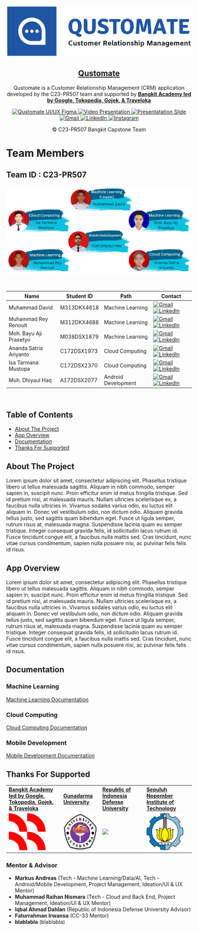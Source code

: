 <!-- Qustomate -->
<p align="center">
  <img src="Logo-Images/logo-customate-dengan-tulisan.png">
  <h2 align="center"><a href="https://github.com/Qustomate/Capstone-Project-Qustomate">Qustomate</a></h2>
  <p align="center">Qustomate is a Customer Relationship Management (CRM) application developed by the C23-PR507 team and supported by <a href="https://grow.google/intl/id_id/bangkit/"><strong>Bangkit Academy led by Google, Tokopedia, Gojek, & Traveloka</strong></a><p>
  <p align="center">
    <a href=https://www.figma.com/file/XoxgSN9qW5ysWAziRks1Sk/Capstone-OmniChannel-CRM?type=design&node-id=84-2&t=nHHfNeJelSfMpcJk-0">
    	<img src="https://img.shields.io/badge/%E2%9C%A8-Qustomate%20UI/UX%20Figma-1e56a4.svg?style=flat&colorA=0a0a0a" alt="Qustomate UI/UX Figma" />
    </a>
    <a href="">
    	<img src="https://img.shields.io/badge/%E2%9C%A8-Video%20Presentation-1e56a4.svg?style=flat&colorA=0a0a0a" alt="Video Presentation" />
    </a>
    <a href="">
    	<img src="https://img.shields.io/badge/%E2%9C%A8-Presentation%20Slide-1e56a4.svg?style=flat&colorA=0a0a0a" alt="Presentatation Slide" />
    </a>
    <a href="">
    	<img src="https://img.shields.io/badge/Qustomate-Gmail-red?logo=Gmail" alt="Gmail" />
    </a>
    <a href="">
    	<img src="https://img.shields.io/badge/Qustomate-LinkedIn-3949AB?logo=linkedin" alt="LinkedIn" />
    </a>
    <a href="">
    	<img src="https://img.shields.io/badge/Qustomate-Instagram-red?logo=instagram" alt="Instagram" />
    </a>
  </p>
  <p align="center">© C23-PR507 Bangkit Capstone Team</p>
</p>

# Team Members

## Team ID : C23-PR507
                   
<p align="center"><img src="Logo-Images/Team_Member.PNG"></p>

<br>

| Name                   | Student ID  | Path                | Contact |
| ---------------------- | ----------  | ------------------- | ------- |
| Muhammad David         | M313DKX4618 | Machine Learning    | [![Gmail](https://img.shields.io/badge/contact%20me-Gmail-red?logo=Gmail)](https://masukkan-link-disini) [![LinkedIn](https://img.shields.io/badge/contact%20me-LinkedIn-3949AB?logo=linkedin)](https://masukkan-link-disini) |
| Muhammad Rey Renoult   | M312DKX4688 | Machine Learning    | [![Gmail](https://img.shields.io/badge/contact%20me-Gmail-red?logo=Gmail)](https://masukkan-link-disini) [![LinkedIn](https://img.shields.io/badge/contact%20me-LinkedIn-3949AB?logo=linkedin)](https://masukkan-link-disini) |
| Moh. Bayu Aji Prasetyo | M038DSX1879 | Machine Learning    | [![Gmail](https://img.shields.io/badge/contact%20me-Gmail-red?logo=Gmail)](https://masukkan-link-disini) [![LinkedIn](https://img.shields.io/badge/contact%20me-LinkedIn-3949AB?logo=linkedin)](https://masukkan-link-disini) |
| Ananda Satria Ariyanto | C172DSX1973 | Cloud Computing     | [![Gmail](https://img.shields.io/badge/contact%20me-Gmail-red?logo=Gmail)](https://masukkan-link-disini) [![LinkedIn](https://img.shields.io/badge/contact%20me-LinkedIn-3949AB?logo=linkedin)](https://masukkan-link-disini) |
| Isa Tarmana Mustopa    | C172DSX2370 | Cloud Computing     | [![Gmail](https://img.shields.io/badge/contact%20me-Gmail-red?logo=Gmail)](https://masukkan-link-disini) [![LinkedIn](https://img.shields.io/badge/contact%20me-LinkedIn-3949AB?logo=linkedin)](https://masukkan-link-disini) |
| Muh. Dhiyaul Haq       | A172DSX2077 | Android Development | [![Gmail](https://img.shields.io/badge/contact%20me-Gmail-red?logo=Gmail)](https://masukkan-link-disini) [![LinkedIn](https://img.shields.io/badge/contact%20me-LinkedIn-3949AB?logo=linkedin)](https://masukkan-link-disini) |

<br>

## Table of Contents
- [About The Project](#about-the-project)
- [App Overview](#app-overview)
- [Documentation](#documentation)
- [Thanks For Supported](#thanks-for-supported)

## About The Project
<p>Lorem ipsum dolor sit amet, consectetur adipiscing elit. Phasellus tristique libero ut tellus malesuada sagittis. Aliquam in nibh commodo, semper sapien in, suscipit nunc. Proin efficitur enim id metus fringilla tristique. Sed id pretium nisi, at malesuada mauris. Nullam ultricies scelerisque ex, a faucibus nulla ultricies in. Vivamus sodales varius odio, eu luctus elit aliquam in. Donec vel vestibulum odio, non dictum odio. Aliquam gravida tellus justo, sed sagittis quam bibendum eget. Fusce ut ligula semper, rutrum risus at, malesuada magna. Suspendisse lacinia quam eu semper tristique. Integer consequat gravida felis, id sollicitudin lacus rutrum id. Fusce tincidunt congue elit, a faucibus nulla mattis sed. Cras tincidunt, nunc vitae cursus condimentum, sapien nulla posuere nisi, ac pulvinar felis felis id risus.</p>

## App Overview
<p>Lorem ipsum dolor sit amet, consectetur adipiscing elit. Phasellus tristique libero ut tellus malesuada sagittis. Aliquam in nibh commodo, semper sapien in, suscipit nunc. Proin efficitur enim id metus fringilla tristique. Sed id pretium nisi, at malesuada mauris. Nullam ultricies scelerisque ex, a faucibus nulla ultricies in. Vivamus sodales varius odio, eu luctus elit aliquam in. Donec vel vestibulum odio, non dictum odio. Aliquam gravida tellus justo, sed sagittis quam bibendum eget. Fusce ut ligula semper, rutrum risus at, malesuada magna. Suspendisse lacinia quam eu semper tristique. Integer consequat gravida felis, id sollicitudin lacus rutrum id. Fusce tincidunt congue elit, a faucibus nulla mattis sed. Cras tincidunt, nunc vitae cursus condimentum, sapien nulla posuere nisi, ac pulvinar felis felis id risus.</p>

## Documentation
### Machine Learning
  <a href="https://github.com/Qustomate/Capstone-Project-Qustomate/tree/main/ML-models/Model-1">Machine Learning Documentation</a>
### Cloud Computing
  <a href="https://github.com/Qustomate/Capstone-Project-Qustomate/tree/main/Cloud%20Computing">Cloud Computing Documentation</a>
### Mobile Development
  <a href="">Mobile Development Documentation</a>

## Thanks For Supported
<p align="center">
  <table>
    <tr>
      <td><a href="https://grow.google/intl/id_id/bangkit/"><strong>Bangkit Academy led by Google, Tokopedia, Gojek, & Traveloka</strong></a></td>
      <td><a href="https://www.gunadarma.ac.id/"><strong>Gunadarma University</strong></a></td>
      <td><a href="https://www.idu.ac.id/"><strong>Republic of Indonesia Defense University</strong></a></td>
      <td><a href="https://www.its.ac.id/id/beranda/"><strong>Sepuluh Nopember Institute of Technology</strong></a></td>
    </tr>
    <tr>
      <td><img src="Logo-Images/Logo_Bangkit.png" height="100"></td>
      <td><img src="Logo-Images/Logo_Gunadarma.png" height="100"></td>
      <td><img src="Logo-Images/Logo_Unhan.png" height="100"></td>
      <td><img src="Logo-Images/Logo_ITS.png" height="100"></td>
    </tr>
  </table>
</p>

### Mentor & Advisor
- <strong>Markus Andreas</strong> (Tech - Machine Learning/Data/AI, Tech - Android/Mobile Development, Project Management, Ideation/UI & UX Mentor)
- <strong>Muhammad Raihan Nismara</strong> (Tech - Cloud and Back End, Project Management, Ideation/UI & UX Mentor)
- <strong>Iqbal Ahmad Dahlan</strong> (Republic of Indonesia Defense University Advisor)
- <strong>Faturrahman Irwansa</strong> (CC-33 Mentor)
- <strong>blablabla</strong> (blablabla)
